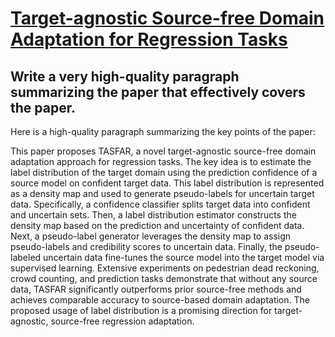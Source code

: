 # [Target-agnostic Source-free Domain Adaptation for Regression Tasks](https://arxiv.org/abs/2312.00540)

## Write a very high-quality paragraph summarizing the paper that effectively covers the paper.

 Here is a high-quality paragraph summarizing the key points of the paper:

This paper proposes TASFAR, a novel target-agnostic source-free domain adaptation approach for regression tasks. The key idea is to estimate the label distribution of the target domain using the prediction confidence of a source model on confident target data. This label distribution is represented as a density map and used to generate pseudo-labels for uncertain target data. Specifically, a confidence classifier splits target data into confident and uncertain sets. Then, a label distribution estimator constructs the density map based on the prediction and uncertainty of confident data. Next, a pseudo-label generator leverages the density map to assign pseudo-labels and credibility scores to uncertain data. Finally, the pseudo-labeled uncertain data fine-tunes the source model into the target model via supervised learning. Extensive experiments on pedestrian dead reckoning, crowd counting, and prediction tasks demonstrate that without any source data, TASFAR significantly outperforms prior source-free methods and achieves comparable accuracy to source-based domain adaptation. The proposed usage of label distribution is a promising direction for target-agnostic, source-free regression adaptation.

